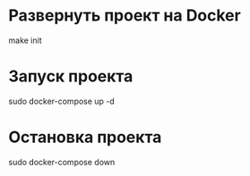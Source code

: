 # Развернуть проект на Docker

make init

# Запуск проекта 

sudo docker-compose up -d

# Остановка проекта 

sudo docker-compose down